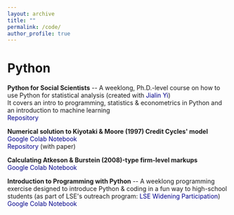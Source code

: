 ```yaml
---
layout: archive
title: ""
permalink: /code/
author_profile: true
---
```


<!-- {% include base_path %} 


{% for post in site.portfolio %}
  {% include archive-single.html %}
{% endfor %} -->

# Python

**Python for Social Scientists** -- A weeklong, Ph.D.-level course on how to use Python for statistical analysis (created with <a href="https://jialinyi94.github.io" style="color:DarkBlue; text-decoration:none;">Jialin Yi</a>) <br>
It covers an intro to programming, statistics & econometrics in Python and an introduction to machine learning <br>
<a href="https://github.com/arnauddyevre/Python-for-Social-Scientists" style="color:DarkBlue; text-decoration:none;">Repository</a> <br> 

**Numerical solution to Kiyotaki & Moore (1997) Credit Cycles' model** <br>
<a href="https://colab.research.google.com/drive/1GP6_GTYimMRJijYyu7ZQQPfRFs132y2A?usp=sharing" style="color:DarkBlue; text-decoration:none;">Google Colab Notebook</a> <br>
<a href="https://github.com/arnauddyevre/Kiyotaki_Moore_1997" style="color:DarkBlue; text-decoration:none;">Repository</a> (with paper) <br>

**Calculating Atkeson & Burstein (2008)-type firm-level markups** <br>
<a href="https://colab.research.google.com/drive/1u6BpIirDeYjzD7_IlEL1ZwMp8LQ2UINU?usp=sharing" style="color:DarkBlue; text-decoration:none;">Google Colab Notebook</a> <br>

**Introduction to Programming with Python** -- A weeklong programming exercise designed to introduce Python & coding in a fun way to high-school students (as part of LSE's outreach program: <a href="https://www.lse.ac.uk/study-at-lse/Undergraduate/widening-participation" style="color:DarkBlue; text-decoration:none;">LSE Widening Participation</a>)<br>
<a href="https://colab.research.google.com/drive/1s2MsVJ6R9jOgXwb-ncLUKrII44MrgSXO?usp=sharing" style="color:DarkBlue; text-decoration:none;">Google Colab Notebook</a> 

